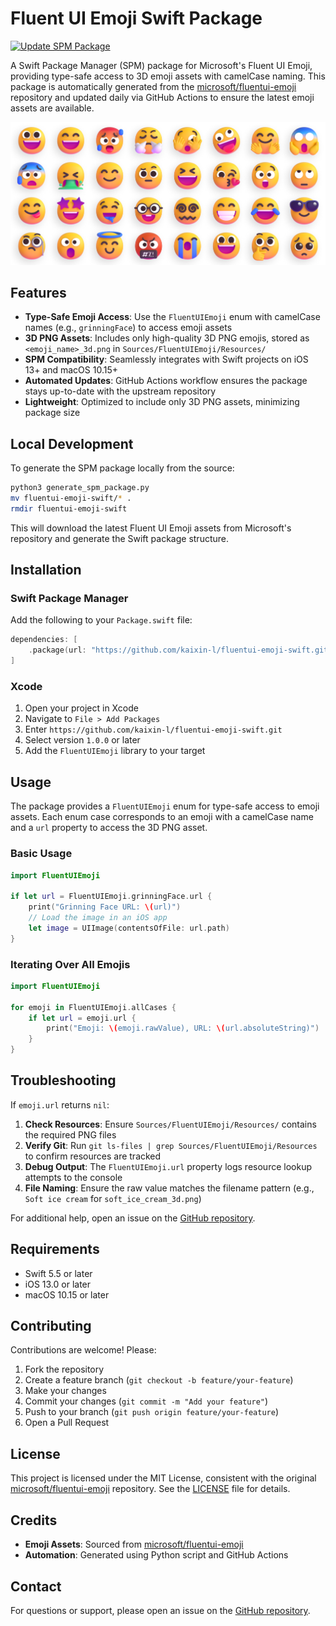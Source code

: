 # Fluent UI Emoji Swift Package

[![Update SPM Package](https://github.com/kaixin-l/fluentui-emoji-swift/actions/workflows/update-spm.yml/badge.svg)](https://github.com/kaixin-l/fluentui-emoji-swift/actions/workflows/update-spm.yml)

A Swift Package Manager (SPM) package for Microsoft's Fluent UI Emoji, providing type-safe access to 3D emoji assets with camelCase naming. This package is automatically generated from the [microsoft/fluentui-emoji](https://github.com/microsoft/fluentui-emoji) repository and updated daily via GitHub Actions to ensure the latest emoji assets are available.

![Fluent UI Emoji Banner](art/readme_banner.webp)

## Features

- **Type-Safe Emoji Access**: Use the `FluentUIEmoji` enum with camelCase names (e.g., `grinningFace`) to access emoji assets
- **3D PNG Assets**: Includes only high-quality 3D PNG emojis, stored as `<emoji_name>_3d.png` in `Sources/FluentUIEmoji/Resources/`
- **SPM Compatibility**: Seamlessly integrates with Swift projects on iOS 13+ and macOS 10.15+
- **Automated Updates**: GitHub Actions workflow ensures the package stays up-to-date with the upstream repository
- **Lightweight**: Optimized to include only 3D PNG assets, minimizing package size

## Local Development

To generate the SPM package locally from the source:

```bash
python3 generate_spm_package.py
mv fluentui-emoji-swift/* .
rmdir fluentui-emoji-swift
```

This will download the latest Fluent UI Emoji assets from Microsoft's repository and generate the Swift package structure.

## Installation

### Swift Package Manager

Add the following to your `Package.swift` file:

```swift
dependencies: [
    .package(url: "https://github.com/kaixin-l/fluentui-emoji-swift.git", from: "1.0.0")
]
```

### Xcode

1. Open your project in Xcode
2. Navigate to `File > Add Packages`
3. Enter `https://github.com/kaixin-l/fluentui-emoji-swift.git`
4. Select version `1.0.0` or later
5. Add the `FluentUIEmoji` library to your target

## Usage

The package provides a `FluentUIEmoji` enum for type-safe access to emoji assets. Each enum case corresponds to an emoji with a camelCase name and a `url` property to access the 3D PNG asset.

### Basic Usage

```swift
import FluentUIEmoji

if let url = FluentUIEmoji.grinningFace.url {
    print("Grinning Face URL: \(url)")
    // Load the image in an iOS app
    let image = UIImage(contentsOfFile: url.path)
}
```

### Iterating Over All Emojis

```swift
import FluentUIEmoji

for emoji in FluentUIEmoji.allCases {
    if let url = emoji.url {
        print("Emoji: \(emoji.rawValue), URL: \(url.absoluteString)")
    }
}
```

## Troubleshooting

If `emoji.url` returns `nil`:

1. **Check Resources**: Ensure `Sources/FluentUIEmoji/Resources/` contains the required PNG files
2. **Verify Git**: Run `git ls-files | grep Sources/FluentUIEmoji/Resources` to confirm resources are tracked
3. **Debug Output**: The `FluentUIEmoji.url` property logs resource lookup attempts to the console
4. **File Naming**: Ensure the raw value matches the filename pattern (e.g., `Soft ice cream` for `soft_ice_cream_3d.png`)

For additional help, open an issue on the [GitHub repository](https://github.com/kaixin-l/fluentui-emoji-swift).

## Requirements

- Swift 5.5 or later
- iOS 13.0 or later
- macOS 10.15 or later

## Contributing

Contributions are welcome! Please:

1. Fork the repository
2. Create a feature branch (`git checkout -b feature/your-feature`)
3. Make your changes
4. Commit your changes (`git commit -m "Add your feature"`)
5. Push to your branch (`git push origin feature/your-feature`)
6. Open a Pull Request

## License

This project is licensed under the MIT License, consistent with the original [microsoft/fluentui-emoji](https://github.com/microsoft/fluentui-emoji) repository. See the [LICENSE](LICENSE) file for details.

## Credits

- **Emoji Assets**: Sourced from [microsoft/fluentui-emoji](https://github.com/microsoft/fluentui-emoji)
- **Automation**: Generated using Python script and GitHub Actions

## Contact

For questions or support, please open an issue on the [GitHub repository](https://github.com/kaixin-l/fluentui-emoji-swift).